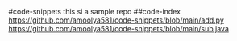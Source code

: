 #code-snippets
this si a sample repo
##code-index
https://github.com/amoolya581/code-snippets/blob/main/add.py
https://github.com/amoolya581/code-snippets/blob/main/sub.java
